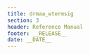 ```yaml
---
title: drmaa_wtermsig
section: 3
header: Reference Manual
footer: __RELEASE__
date: __DATE__
---
```



